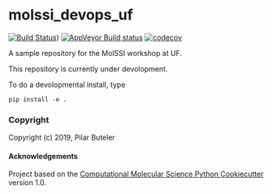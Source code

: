 molssi_devops_uf
==============================
[//]: # (Badges)
[![Build Status](https://travis-ci.org/pbuteler/molssi_devops_uf.svg?branch=master)](https://travis-ci.org/pbuteler/molssi_devops_uf))
[![AppVeyor Build status](https://ci.appveyor.com/api/projects/status/REPLACE_WITH_APPVEYOR_LINK/branch/master?svg=true)](https://ci.appveyor.com/project/REPLACE_WITH_OWNER_ACCOUNT/molssi_devops_uf/branch/master)
[![codecov](https://codecov.io/gh/REPLACE_WITH_OWNER_ACCOUNT/molssi_devops_uf/branch/master/graph/badge.svg)](https://codecov.io/gh/REPLACE_WITH_OWNER_ACCOUNT/molssi_devops_uf/branch/master)

A sample repository for the MolSSI workshop at UF.

This repository is currently under devolopment.

To do a devolopmental install, type

`pip install -e .`

### Copyright

Copyright (c) 2019, Pilar Buteler


#### Acknowledgements
 
Project based on the 
[Computational Molecular Science Python Cookiecutter](https://github.com/molssi/cookiecutter-cms) version 1.0.
